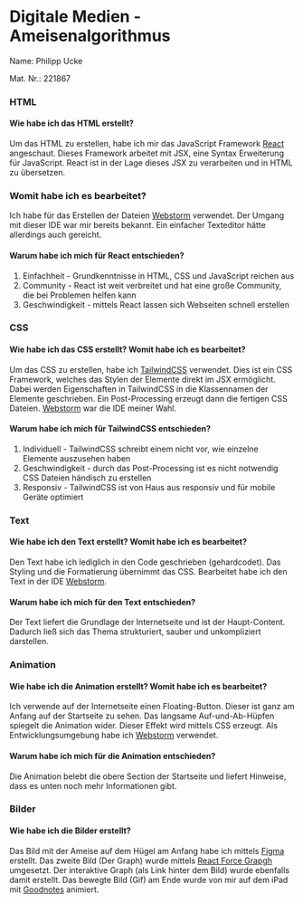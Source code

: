 # Digitale Medien - Ameisenalgorithmus


Name: Philipp Ucke

Mat. Nr.: 221867

### HTML
#### Wie habe ich das HTML erstellt?
Um das HTML zu erstellen, habe ich mir das JavaScript Framework [React](https://reactjs.org/) 
angeschaut. Dieses Framework arbeitet mit JSX, eine Syntax Erweiterung für JavaScript.
React ist in der Lage dieses JSX zu verarbeiten und in HTML zu übersetzen.

### Womit habe ich es bearbeitet?
Ich habe für das Erstellen der Dateien [Webstorm](https://www.jetbrains.com/webstorm/) verwendet.
Der Umgang mit dieser IDE war mir bereits bekannt. Ein einfacher Texteditor hätte allerdings auch gereicht.

#### Warum habe ich mich für React entschieden?
1. Einfachheit - Grundkenntnisse in HTML, CSS und JavaScript reichen aus
2. Community - React ist weit verbreitet und hat eine große Community, die bei Problemen helfen kann
3. Geschwindigkeit - mittels React lassen sich Webseiten schnell erstellen


### CSS
#### Wie habe ich das CSS erstellt? Womit habe ich es bearbeitet?
Um das CSS zu erstellen, habe ich [TailwindCSS](https://tailwindcss.com/) verwendet. 
Dies ist ein CSS Framework, welches das Stylen der Elemente direkt im JSX ermöglicht.
Dabei werden Eigenschaften in TailwindCSS in die Klassennamen der Elemente geschrieben. 
Ein Post-Processing erzeugt dann die fertigen CSS Dateien.
[Webstorm](https://www.jetbrains.com/webstorm/) war die IDE meiner Wahl. 

#### Warum habe ich mich für TailwindCSS entschieden?
1. Individuell - TailwindCSS schreibt einem nicht vor, wie einzelne Elemente auszusehen haben
2. Geschwindigkeit - durch das Post-Processing ist es nicht notwendig CSS Dateien händisch zu erstellen
3. Responsiv - TailwindCSS ist von Haus aus responsiv und für mobile Geräte optimiert

### Text
#### Wie habe ich den Text erstellt? Womit habe ich es bearbeitet?
Den Text habe ich lediglich in den Code geschrieben (gehardcodet).
Das Styling und die Formatierung übernimmt das CSS.
Bearbeitet habe ich den Text in der IDE [Webstorm](https://www.jetbrains.com/webstorm/). 

#### Warum habe ich mich für den Text entschieden?
Der Text liefert die Grundlage der Internetseite und ist der Haupt-Content.
Dadurch ließ sich das Thema strukturiert, sauber und unkompliziert darstellen.


### Animation
#### Wie habe ich die Animation erstellt? Womit habe ich es bearbeitet?
Ich verwende auf der Internetseite einen Floating-Button.
Dieser ist ganz am Anfang auf der Startseite zu sehen.
Das langsame Auf-und-Ab-Hüpfen spiegelt die Animation wider. Dieser Effekt
wird mittels CSS erzeugt.
Als Entwicklungsumgebung habe ich [Webstorm](https://www.jetbrains.com/webstorm/) verwendet. 

#### Warum habe ich mich für die Animation entschieden?
Die Animation belebt die obere Section der Startseite und liefert Hinweise, dass es unten noch mehr Informationen gibt.

### Bilder
#### Wie habe ich die Bilder erstellt?
Das Bild mit der Ameise auf dem Hügel am Anfang habe ich mittels [Figma](https://www.figma.com/) erstellt. 
Das zweite Bild (Der Graph) wurde mittels [React Force Grapgh](https://github.com/vasturiano/react-force-graph) umgesetzt. 
Der interaktive Graph (als Link hinter dem Bild) wurde ebenfalls damit erstellt.
Das bewegte Bild (Gif) am Ende wurde von mir auf dem iPad mit [Goodnotes](https://www.goodnotes.com/) animiert.

